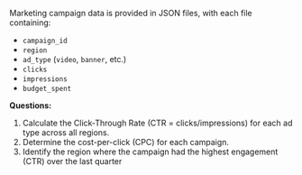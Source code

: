 Marketing campaign data is provided in JSON files, with each file containing:

- `campaign_id`
- `region`
- `ad_type` (`video`, `banner`, etc.)
- `clicks`
- `impressions`
- `budget_spent`

**Questions:**

1. Calculate the Click-Through Rate (CTR = clicks/impressions) for each ad type across all regions.
2. Determine the cost-per-click (CPC) for each campaign.
3. Identify the region where the campaign had the highest engagement (CTR) over the last quarter